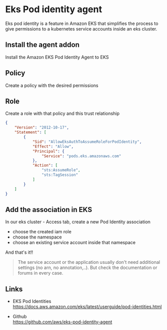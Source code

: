 # Eks Pod identity agent

Eks pod identity is a feature in Amazon EKS that simplifies the process to give permissions to a kubernetes service accounts inside an eks cluster.

## Install the agent addon

Install the Amazon EKS Pod Identity Agent to EKS

## Policy

Create a policy with the desired permissions

## Role

Create a role with that policy and this trust relationship

```json
{
    "Version": "2012-10-17",
    "Statement": [
        {
            "Sid": "AllowEksAuthToAssumeRoleForPodIdentity",
            "Effect": "Allow",
            "Principal": {
                "Service": "pods.eks.amazonaws.com"
            },
            "Action": [
                "sts:AssumeRole",
                "sts:TagSession"
            ]
        }
    ]
}
```

## Add the association in EKS

In our eks cluster - Access tab, create a new Pod Identity association

- choose the created iam role
- choose the namespace
- choose an existing service account inside that namespace

And that's it!!

> The service account or the application usually don't need additional settings (no arn, no annotation,..). But check the documentation or forums in every case.

## Links

- EKS Pod Identities  
<https://docs.aws.amazon.com/eks/latest/userguide/pod-identities.html>

- Github  
<https://github.com/aws/eks-pod-identity-agent>
